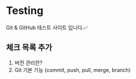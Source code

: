 # Testing

Git & GitHub 테스트 사이트 입니다.✅

## 체크 목록 추가
1. 버전 관리란?
2. Git 기본 기능 (commit, push, pull, merge, branch)

